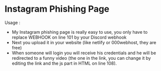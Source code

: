# Instagram Phishing Page

Usage :

- My Instagram phishing page is really easy to use, you only have to replace WEBHOOK on line 101 by your Discord webhook
- Next you upload it in your website (like netlify or 000webhost, they are free)
- When someone will login you will receive his credentials and he will be redirected to a funny video (the one in the link, you can change it by editing the link and the js part in HTML on line 108).
